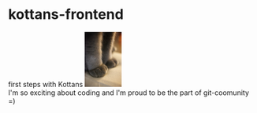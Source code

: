 # kottans-frontend
first steps with Kottans
<img src="https://github.com/chri911/kottans-frontend/blob/master/lapki.jpg" width="75">
<br>I'm so exciting about coding and I'm proud to be the part of git-coomunity =)
